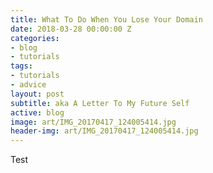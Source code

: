 ```yaml
---
title: What To Do When You Lose Your Domain
date: 2018-03-28 00:00:00 Z
categories:
- blog
- tutorials
tags:
- tutorials
- advice
layout: post
subtitle: aka A Letter To My Future Self
active: blog
image: art/IMG_20170417_124005414.jpg
header-img: art/IMG_20170417_124005414.jpg
---
```


Test